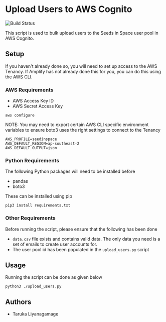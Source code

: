 # Upload Users to AWS Cognito

![Build Status](https://img.shields.io/badge/python-3-yellow.svg)

This script is used to bulk upload users to the Seeds in Space user pool in AWS Cognito.

## Setup

If you haven't already done so, you will need to set up access to the AWS Tenancy. If Amplify has not already done this for you, you can do this using the AWS CLI.

### AWS Requirements

- AWS Access Key ID
- AWS Secret Access Key

```
aws configure
```

NOTE: You may need to export certain AWS CLI specific environment variables to ensure boto3 uses the right settings to connect to the Tenancy

```
AWS_PROFILE=seedinspace
AWS_DEFAULT_REGION=ap-southeast-2
AWS_DEFAULT_OUTPUT=json
```

### Python Requirements

The following Python packages will need to be installed before

- pandas
- boto3

These can be installed using pip

```
pip3 install requirements.txt
```

### Other Requirements

Before running the script, please ensure that the following has been done

- `data.csv` file exists and contains valid data. The only data you need is a set of emails to create user accounts for.
- The user pool id has been populated in the `upload_users.py` script

## Usage

Running the script can be done as given below

```
python3 ./upload_users.py
```

## Authors

- Taruka Liyanagamage
